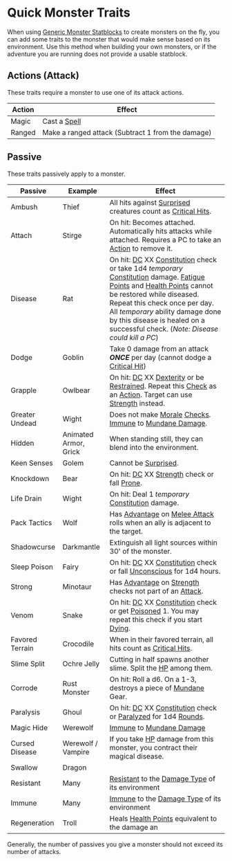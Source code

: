 # Quick Monster Traits

When using [Generic Monster Statblocks](Generic%20Monster%20Statblocks.md) to create monsters on the fly, you can add some traits to the monster that would make sense based on its environment. Use this method when building your own monsters, or if the adventure you are running does not provide a usable statblock.

## Actions (Attack)

These traits require a monster to use one of its attack actions.

| Action | Effect                                             |
| ------ | -------------------------------------------------- |
| Magic  | Cast a [Spell](../../Magic/Spellcasting/Spells.md) |
| Ranged | Make a ranged attack (Subtract 1 from the damage)  |

## Passive

These traits passively apply to a monster.

| Passive         | Example               | Effect                                                                                                                                                                                                                                                                                                                                                                                                                                                                                                                                                                                                                 |
| --------------- | --------------------- | ---------------------------------------------------------------------------------------------------------------------------------------------------------------------------------------------------------------------------------------------------------------------------------------------------------------------------------------------------------------------------------------------------------------------------------------------------------------------------------------------------------------------------------------------------------------------------------------------------------------------- |
| Ambush          | Thief                 | All hits against [Surprised](../../Conditions/Surprised.md) creatures count as [Critical Hits](../../Game%20Procedures/Dice%20Rolls/Critical%20Hit.md).                                                                                                                                                                                                                                                                                                                                                                                                                                                                |
| Attach          | Stirge                | On hit: Becomes attached. Automatically hits attacks while attached. Requires a PC to take an [Action](../../Game%20Procedures/Action.md) to remove it.                                                                                                                                                                                                                                                                                                                                                                                                                                                                |
| Disease         | Rat                   | On hit: [DC](../../Game%20Procedures/DC.md) XX [Constitution](../../Player%20Characters/Chosen%20Statistics/Constitution.md) check or take 1d4 *temporary* [Constitution](../../Player%20Characters/Chosen%20Statistics/Constitution.md) damage. [Fatigue Points](../../Player%20Characters/Derived%20Statistics/Fatigue%20Points.md) and [Health Points](../../Player%20Characters/Derived%20Statistics/Health%20Points.md) cannot be restored while diseased. Repeat this check once per day. All *temporary* ability damage done by this disease is healed on a successful check. (*Note: Disease could kill a PC*) |
| Dodge           | Goblin                | Take 0 damage from an attack ***ONCE*** per day (cannot dodge a [Critical Hit](../../Game%20Procedures/Dice%20Rolls/Critical%20Hit.md))                                                                                                                                                                                                                                                                                                                                                                                                                                                                                |
| Grapple         | Owlbear               | On hit: [DC](../../Game%20Procedures/DC.md) XX [Dexterity](../../Player%20Characters/Chosen%20Statistics/Dexterity.md) or be [Restrained](../../Conditions/Restrained.md). Repeat this [Check](../../Game%20Procedures/Check.md) as an [Action](../../Game%20Procedures/Action.md). Target can use [Strength](../../Player%20Characters/Chosen%20Statistics/Strength.md) instead.                                                                                                                                                                                                                                      |
| Greater Undead  | Wight                 | Does not make [Morale](../../../Social%20Systems/Morale%20System.md#Morale) [Checks](../../../Game%20Procedures/Check.md). [Immune](../../../Conditions/Immune.md) to [Mundane Damage](../../../Damage%20Types/Mundane%20Damage.md).                                                                                                                                                                                                                                                                                                                                                                                   |
| Hidden          | Animated Armor, Grick | When standing still, they can blend into the environment.                                                                                                                                                                                                                                                                                                                                                                                                                                                                                                                                                              |
| Keen Senses     | Golem                 | Cannot be [Surprised](../../Conditions/Surprised.md).                                                                                                                                                                                                                                                                                                                                                                                                                                                                                                                                                                  |
| Knockdown       | Bear                  | On hit: [DC](../../Game%20Procedures/DC.md) XX [Strength](../../Player%20Characters/Chosen%20Statistics/Strength.md) check or fall [Prone](../../Conditions/Prone.md).                                                                                                                                                                                                                                                                                                                                                                                                                                                 |
| Life Drain      | Wight                 | On hit: Deal 1 *temporary* [Constitution](../../Player%20Characters/Chosen%20Statistics/Constitution.md) damage.                                                                                                                                                                                                                                                                                                                                                                                                                                                                                                       |
| Pack Tactics    | Wolf                  | Has [Advantage](../../../Game%20Procedures/Dice%20Rolls/Advantage.md) on [Melee Attack](../../../Game%20Procedures/Melee%20Attack.md) rolls when an ally is adjacent to the target.                                                                                                                                                                                                                                                                                                                                                                                                                                    |
| Shadowcurse     | Darkmantle            | Extinguish all light sources within 30' of the monster.                                                                                                                                                                                                                                                                                                                                                                                                                                                                                                                                                                |
| Sleep Poison    | Fairy                 | On hit: [DC](../../Game%20Procedures/DC.md) XX [Constitution](../../Player%20Characters/Chosen%20Statistics/Constitution.md) check or fall [Unconscious](../../Conditions/Unconscious.md) for 1d4 hours.                                                                                                                                                                                                                                                                                                                                                                                                               |
| Strong          | Minotaur              | Has [Advantage](../../Game%20Procedures/Dice%20Rolls/Advantage.md) on [Strength](../../Player%20Characters/Chosen%20Statistics/Strength.md) checks not part of an [Attack](../../Game%20Procedures/Attack.md).                                                                                                                                                                                                                                                                                                                                                                                                         |
| Venom           | Snake                 | On hit: [DC](../../Game%20Procedures/DC.md) XX [Constitution](../../Player%20Characters/Chosen%20Statistics/Constitution.md) check or get [Poisoned](../../Conditions/Poisoned.md) 1. You may repeat this check if you start [Dying](../../Conditions/Dying.md).                                                                                                                                                                                                                                                                                                                                                       |
| Favored Terrain | Crocodile             | When in their favored terrain, all hits count as [Critical Hits](../../Game%20Procedures/Dice%20Rolls/Critical%20Hit.md).                                                                                                                                                                                                                                                                                                                                                                                                                                                                                              |
| Slime Split     | Ochre Jelly           | Cutting in half spawns another slime. Split the [HP](../../Player%20Characters/Derived%20Statistics/Health%20Points.md) among them.                                                                                                                                                                                                                                                                                                                                                                                                                                                                                    |
| Corrode         | Rust Monster          | On hit: Roll a d6. On a 1-3, destroys a piece of [Mundane](../../Items/Material%20Properties/Mundane%20Property.md) Gear.                                                                                                                                                                                                                                                                                                                                                                                                                                                                                              |
| Paralysis       | Ghoul                 | On hit: [DC](../../Game%20Procedures/DC.md) XX [Constitution](../../Player%20Characters/Chosen%20Statistics/Constitution.md) check or [Paralyzed](../../Conditions/Paralyzed.md) for 1d4 [Rounds](../../Game%20Procedures/Round.md).                                                                                                                                                                                                                                                                                                                                                                                   |
| Magic Hide      | Werewolf              | [Immune](../../Conditions/Immune.md) to [Mundane Damage](../../Damage%20Types/Mundane%20Damage.md)                                                                                                                                                                                                                                                                                                                                                                                                                                                                                                                     |
| Cursed Disease  | Werewolf / Vampire    | If you take [HP](../../Player%20Characters/Derived%20Statistics/Health%20Points.md) damage from this monster, you contract their magical disease.                                                                                                                                                                                                                                                                                                                                                                                                                                                                      |
| Swallow         | Dragon                |                                                                                                                                                                                                                                                                                                                                                                                                                                                                                                                                                                                                                        |
| Resistant       | Many                  | [Resistant](../../Conditions/Resistant.md) to the [Damage Type](../../Damage%20Types/!Damage%20Types.md) of its environment                                                                                                                                                                                                                                                                                                                                                                                                                                                                                            |
| Immune          | Many                  | [Immune](../../Conditions/Immune.md) to the [Damage Type](../../Damage%20Types/!Damage%20Types.md) of its environment                                                                                                                                                                                                                                                                                                                                                                                                                                                                                                  |
| Regeneration    | Troll                 | Heals [Health Points](../../Player%20Characters/Derived%20Statistics/Health%20Points.md) equivalent to the damage an                                                                                                                                                                                                                                                                                                                                                                                                                                                                                                   |

Generally, the number of passives you give a monster should not exceed its number of attacks.
